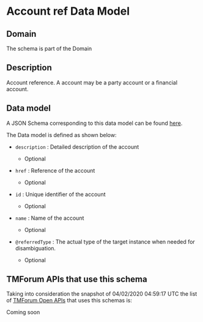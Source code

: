 # Account ref Data Model

## Domain

The  schema is part of the  Domain

## Description

Account reference. A account may be a party account or a financial account.

## Data model

A JSON Schema corresponding to this data model can be found
[here](https://github.com/tmforum-rand/schemas/blob/candidates/EngagedParty/AccountRef.schema.json).

The Data model is defined as shown below:

- `description` : Detailed description of the account

  - Optional


- `href` : Reference of the account

  - Optional


- `id` : Unique identifier of the account

  - Optional


- `name` : Name of the account

  - Optional


- `@referredType` : The actual type of the target instance when needed for disambiguation.

  - Optional






## TMForum APIs that use this schema

Taking into consideration the snapshot of 04/02/2020 04:59:17 UTC the list of [TMForum Open APIs](https://www.tmforum.org/open-apis/) that uses this schemas is:

Coming soon